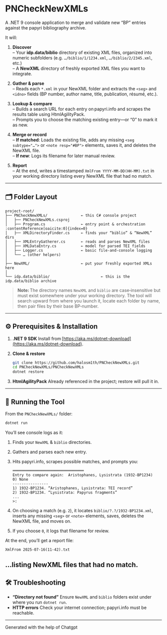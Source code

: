 # PNCheckNewXMLs
A .NET 9 console application to merge and validate new “BP” entries against the papyri bibliography archive.  

It will:
1. **Discover**  
   – Your **idp.data/biblio** directory of existing XML files, organized into numeric subfolders (e.g. `…/biblio/1/1234.xml`, `…/biblio/2/2345.xml`, etc.)  
   – A **NewXML** directory of freshly exported XML files you want to integrate.  

2. **Gather & parse**  
   – Reads each `*.xml` in your NewXML folder and extracts the `<seg>` and `<idno>` fields (BP number, author name, title, publication, résumé, etc.).  

3. **Lookup & compare**  
   – Builds a search URL for each entry on papyri.info and scrapes the results table using HtmlAgilityPack.  
   – Prompts you to choose the matching existing entry—or “0” to mark it as new.  

4. **Merge or record**  
   – **If matched**: Loads the existing file, adds any missing `<seg subtype="…">` or `<note resp="#BP">` elements, saves it, and deletes the NewXML file.  
   – **If new**: Logs its filename for later manual review.  

5. **Report**  
   – At the end, writes a timestamped `XmlFrom YYYY-MM-DD(HH‑MM).txt` in your working directory listing every NewXML file that had no match.  

---

## 🗂️ Folder Layout

```text
project-root/
├── PNCheckNewXMLs/               ← this C# console project
│   ├── PNCheckNewXMLs.csproj
│   ├── Program.cs                ← entry point & orchestration  :contentReference[oaicite:0]{index=0}
│   ├── XMLDirectoryFinder.cs     ← finds your “biblio” & “NewXML” dirs  
│   ├── XMLEntryGatherer.cs       ← reads and parses NewXML files  
│   ├── XMLDataEntry.cs           ← model for parsed TEI fields  
│   ├── Logger.cs                 ← basic file‑and‑console logging  
│   └── … (other helpers)  
│
├── NewXML/                       ← put your freshly exported XMLs here  
│
└── idp.data/biblio/                       ← this is the idp.data/biblio archive  
````

> **Note:** The directory names `NewXML` and `biblio` are case‑insensitive but must exist somewhere under your working directory.  The tool will search upward from where you launch it, locate each folder by name, then pair files by their base BP‑number.

---

## ⚙️ Prerequisites & Installation

1. **.NET 9 SDK**
   Install from [https://aka.ms/dotnet-download](https://aka.ms/dotnet-download).

2. **Clone & restore**

   ```bash
   git clone https://github.com/halosm1th/PNCheckNewXMLs.git
   cd PNCheckNewXMLs/PNCheckNewXMLs
   dotnet restore
   ```

3. **HtmlAgilityPack**
   Already referenced in the project; restore will pull it in.

---

## 🚀 Running the Tool

From the `PNCheckNewXMLs/` folder:

```bash
dotnet run
```

You’ll see console logs as it:

1. Finds your `NewXML` & `biblio` directories.

2. Gathers and parses each new entry.

3. Hits papyri.info, scrapes possible matches, and prompts you:

   ```
   ════════════════════════════════
   Entry to compare again:  Aristophanes, Lysistrata (1932‐BP1234)
   0) None
   ----------------
   1) 1932-BP1234. “Aristophanes, Lysistrata: TEI record”  
   2) 1932-BP1234. “Lysistrata: Papyrus fragments”  
   ...
   >:
   ```

4. On choosing a match (e.g. `2`), it locates `biblio/?.?/1932-BP1234.xml`, inserts any missing `<seg>` or `<note>` elements, saves, deletes the NewXML file, and moves on.

5. If you choose `0`, it logs that filename for review.

At the end, you’ll get a report file:

```
XmlFrom 2025-07-16(11-42).txt
```

…listing NewXML files that had no match.
---

## 🛠️ Troubleshooting

* **“Directory not found”**
  Ensure `NewXML` and `biblio` folders exist under where you run `dotnet run`.
* **HTTP errors**
  Check your internet connection; papyri.info must be reachable.
---
Generated with the help of Chatgpt
